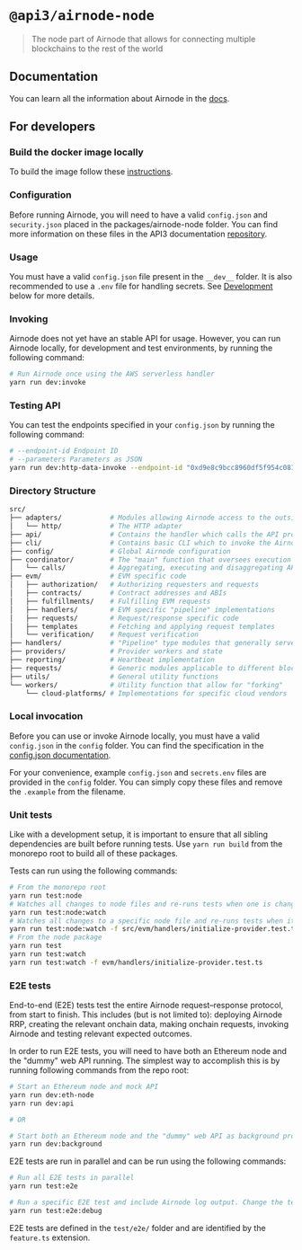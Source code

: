 # `@api3/airnode-node`

> The node part of Airnode that allows for connecting multiple blockchains to the rest of the world

## Documentation

You can learn all the information about Airnode in the [docs](https://airnode-docs.api3.org/reference/airnode/latest/).

## For developers

### Build the docker image locally

To build the image follow these [instructions](./docker/README.md).

### Configuration

Before running Airnode, you will need to have a valid `config.json` and `security.json` placed in the
packages/airnode-node folder. You can find more information on these files in the API3 documentation
[repository](https://github.com/api3dao/api3-docs).

### Usage

You must have a valid `config.json` file present in the `__dev__` folder. It is also recommended to use a `.env` file
for handling secrets. See [Development](#Development) below for more details.

### Invoking

Airnode does not yet have an stable API for usage. However, you can run Airnode locally, for development and test
environments, by running the following command:

```sh
# Run Airnode once using the AWS serverless handler
yarn run dev:invoke
```

### Testing API

You can test the endpoints specified in your `config.json` by running the following command:

```sh
# --endpoint-id Endpoint ID
# --parameters Parameters as JSON
yarn run dev:http-data-invoke --endpoint-id "0xd9e8c9bcc8960df5f954c0817757d2f7f9601bd638ea2f94e890ae5481681153" --parameters '{"coinId": "bitcoin"}'
```

### Directory Structure

```sh
src/
├── adapters/            # Modules allowing Airnode access to the outside world
│   └── http/            # The HTTP adapter
├── api/                 # Contains the handler which calls the API provider, performs request processing
├── cli/                 # Contains basic CLI which to invoke the Airnode locally during development and tests
├── config/              # Global Airnode configuration
├── coordinator/         # The "main" function that oversees execution and state
│   └── calls/           # Aggregating, executing and disaggregating API calls
├── evm/                 # EVM specific code
│   ├── authorization/   # Authorizing requesters and requests
│   ├── contracts/       # Contract addresses and ABIs
│   ├── fulfillments/    # Fulfilling EVM requests
│   ├── handlers/        # EVM specific "pipeline" implementations
│   ├── requests/        # Request/response specific code
│   ├── templates        # Fetching and applying request templates
│   └── verification/    # Request verification
├── handlers/            # "Pipeline" type modules that generally serve as entry points
├── providers/           # Provider workers and state
├── reporting/           # Heartbeat implementation
├── requests/            # Generic modules applicable to different blockchains
├── utils/               # General utility functions
└── workers/             # Utility function that allow for "forking"
    └── cloud-platforms/ # Implementations for specific cloud vendors
```

### Local invocation

Before you can use or invoke Airnode locally, you must have a valid `config.json` in the `config` folder. You can find
the specification in the
[config.json documentation](https://airnode-docs.api3.org/reference/airnode/latest/deployment-files/config-json.html).

For your convenience, example `config.json` and `secrets.env` files are provided in the `config` folder. You can simply
copy these files and remove the `.example` from the filename.

### Unit tests

Like with a development setup, it is important to ensure that all sibling dependencies are built before running tests.
Use `yarn run build` from the monorepo root to build all of these packages.

Tests can run using the following commands:

```sh
# From the monorepo root
yarn run test:node
# Watches all changes to node files and re-runs tests when one is changed
yarn run test:node:watch
# Watches all changes to a specific node file and re-runs tests when it is changed
yarn run test:node:watch -f src/evm/handlers/initialize-provider.test.ts
# From the node package
yarn run test
yarn run test:watch
yarn run test:watch -f evm/handlers/initialize-provider.test.ts
```

### E2E tests

End-to-end (E2E) tests test the entire Airnode request–response protocol, from start to finish. This includes (but is
not limited to): deploying Airnode RRP, creating the relevant onchain data, making onchain requests, invoking Airnode
and testing relevant expected outcomes.

In order to run E2E tests, you will need to have both an Ethereum node and the "dummy" web API running. The simplest way
to accomplish this is by running following commands from the repo root:

```sh
# Start an Ethereum node and mock API
yarn run dev:eth-node
yarn run dev:api

# OR

# Start both an Ethereum node and the "dummy" web API as background processes
yarn run dev:background
```

E2E tests are run in parallel and can be run using the following commands:

```sh
# Run all E2E tests in parallel
yarn run test:e2e

# Run a specific E2E test and include Airnode log output. Change the test in package.json
yarn run test:e2e:debug
```

E2E tests are defined in the `test/e2e/` folder and are identified by the `feature.ts` extension.
